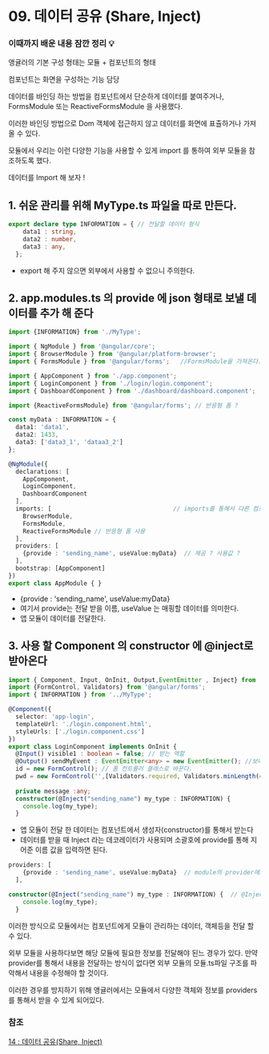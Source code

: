 # 09. 데이터 공유 (Share, Inject)

### 이때까지 배운 내용 잠깐 정리 💡
앵귤러의 기본 구성 형태는 모듈 + 컴포넌트의 형태 

컴포넌트는 화면을 구성하는 기능 담당

데이터를 바인딩 하는 방법을 컴포넌트에서 단순하게 데이터를 붙여주거나, FormsModule 또는 ReactiveFormsModule 을 사용했다. 

이러한 바인딩 방법으로 Dom 객체에 접근하지 않고 데이터를 화면에 표츌하거나 가져올 수 있다. 

모듈에서 우리는 이런 다양한 기능을 사용할 수 있게 import 를 통하여 외부 모듈을 참조하도록 했다. 

데이터를 Import 해 보자 ! 

## 1. 쉬운 관리를 위해 MyType.ts 파일을 따로 만든다. 
```typescript
export declare type INFORMATION = { // 전달할 데이터 형식
    data1 : string,
    data2 : number,
    data3 : any,
  };
```
- export 해 주지 않으면 외부에서 사용할 수 없으니 주의한다. 

## 2. app.modules.ts 의 provide 에 json 형태로 보낼 데이터를 추가 해 준다 

```typescript
import {INFORMATION} from './MyType';  

import { NgModule } from '@angular/core';
import { BrowserModule } from '@angular/platform-browser';
import { FormsModule } from '@angular/forms';   //FormsModule을 가져온다. 

import { AppComponent } from './app.component';
import { LoginComponent } from './login/login.component';
import { DashboardComponent } from './dashboard/dashboard.component';

import {ReactiveFormsModule} from '@angular/forms'; // 반응형 폼 ? 

const myData : INFORMATION = {
  data1: 'data1',
  data2: 1433,
  data3: ['data3_1', 'dataa3_2']
};

@NgModule({
  declarations: [
    AppComponent,
    LoginComponent,
    DashboardComponent
  ],
  imports: [                                  // imports를 통해서 다른 컴포넌트들이 해당 모듈의 기능을 사용할 수 있게 해 준다.  
    BrowserModule,
    FormsModule,
    ReactiveFormsModule // 반응형 폼 사용 
  ],
  providers: [
    {provide : 'sending_name', useValue:myData}  // 제공 ? 사용값 ?
  ], 
  bootstrap: [AppComponent]
})
export class AppModule { }
```
-  {provide : 'sending_name', useValue:myData} 
- 여기서 provide는 전달 받을 이름, useValue 는 매핑할 데이터를 의미한다. 
- 앱 모듈이 데이터를 전달한다. 

## 3. 사용 할 Component 의 constructor 에 @inject로 받아온다 
```typescript
import { Component, Input, OnInit, Output,EventEmitter , Inject} from '@angular/core';
import {FormControl, Validators} from '@angular/forms';
import { INFORMATION } from '../MyType';

@Component({
  selector: 'app-login',
  templateUrl: './login.component.html',
  styleUrls: ['./login.component.css']
})
export class LoginComponent implements OnInit {
  @Input() visible1 : boolean = false; // 받는 역할
  @Output() sendMyEvent : EventEmitter<any> = new EventEmitter(); //보내는 역할
  id = new FormControl(); // 폼 컨트롤러 클래스로 바꾼다.
  pwd = new FormControl('',[Validators.required, Validators.minLength(4)]); // 폼 컨트롤러 클래스로 바꾼다. 
  
  private message :any;
  constructor(@Inject("sending_name") my_type : INFORMATION) { 
    console.log(my_type);
  }
```

- 앱 모듈이 전달 한 데이터는 컴포넌트에서 생성자(constructor)를 통해서 받는다
- 데이터를 받을 때 Inject 라는 데코레이터가 사용되며 소괄호에 provide를 통해 지어준 이름 값을 입력하면 된다. 
```typescript
providers: [
    {provide : 'sending_name', useValue:myData}  // module의 provider에서 지어 준 sending_name 이름을 
  ], 
```

```typescript
constructor(@Inject("sending_name") my_type : INFORMATION) {  // @Inject 데코레이터로 받아온다.
    console.log(my_type);
  }
```

이러한 방식으로 모듈에서는 컴포넌트에게 모듈이 관리하는 데이터, 객체등을 전달 할 수 있다.

외부 모듈을 사용하다보면 해당 모듈에 필요한 정보를 전달해야 된느 경우가 있다. 
만약 provider를 통해서 내용을 전달하는 방식이 없다면 외부 모듈의 모듈.ts파일 구조를 파악해서 내용을 수정해야 할 것이다. 

이러한 경우를 방지하기 위해 앵귤러에서는 모듈에서 다양한 객체와 정보를 providers를 통해서 받을 수 있게 되어있다. 

### 참조 
[14 : 데이터 공유(Share, Inject)](https://lts0606.tistory.com/364?category=775312)

